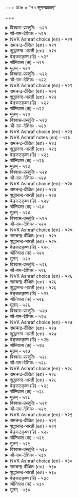 +++
title = "१५ सुऱ्ऱन्दऴाल्"

+++


<details><summary>विश्वास-प्रस्तुतिः - ५२१</summary>

पऱ्ऱऱ्ऱ कण्णुम् पऴैमैबा राट्टुदल्
सुऱ्ऱत्तार् कण्णे उळ। ५२१
</details>

<details><summary>श्री-राम-देशिकः - ५२१</summary>

नष्टायामपि सम्पत्तौ सम्बन्धं पूर्वकालिकम् ।  
स्मृत्वैव श्लाघनं लोके बन्धुलक्षणमुच्यते ॥ ५२१॥
</details>

<details><summary>NVK Ashraf choice (en) - ५२१</summary>

०५२१
Only the kindred, because of their old contact,
Show attachment even in adversity.
(N.V.K. Ashraf), (P.S. Sundaram)
</details>

<details><summary>रामचन्द्र-दीक्षितः (en) - ५२१</summary>

521\. paṟṟu aṟṟakaṇṇum paḻamai pārāṭṭutal  
cuṟṟattārkaṇṇē uḷa.

521\. It is one’s own kith and kin that cherish their old attachments to men out of suit with fortune.  
</details>

<details><summary>शुद्धानन्द-भारती (en) - ५२१</summary>

1\. பற்றற்ற கண்ணும் பழமைபா ராட்டுதல்  
சுற்றத்தார் கண்ணே யுள  
Let fortunes go; yet kinsmen know  
The old accustomed love to show.        521  
</details>

<details><summary>वेङ्कटकृष्ण (हि) - ५२१</summary>

521
यद्यपि निर्धन हो गये, पहले कृत उपकार ।  
कहते रहे बखान कर, केवल नातेदार ॥
</details>

<details><summary>श्रीनिवास (क) - ५२१</summary>

521. ऒब्बन सिरि अळिद मेलू, अवन हळॆय सम्बन्धवन्नु नॆनॆसि कॊण्डाडुवुदु बन्धुगळल्लि इरुत्तदॆ.

</details>

<details><summary>मूलम् - ५२१</summary>

पऱ्ऱऱ्ऱ कण्णुम् पऴैमैबा राट्टुदल्
सुऱ्ऱत्तार् कण्णे उळ। ५२१
</details>

<details><summary>विश्वास-प्रस्तुतिः - ५२२</summary>

विरुप्पऱाच् चुऱ्ऱम् इयैयिऩ् अरुप्पऱा
आक्कम् पलवुम् तरुम्। ५२२
</details>

<details><summary>श्री-राम-देशिकः - ५२२</summary>

प्रेमपूर्वकबान्धव्यं कस्यचिल्लभ्यते यदि ।  
तदेव सम्पदः सर्वाः तस्मै यच्छेत् सदातना ॥ ५२२॥
</details>

<details><summary>NVK Ashraf choice (en) - ५२२</summary>

०५२२
When kindred show unfailing love,
Wealth of all kinds never fail to flow. *
(Satguru Subramuniyaswami), (N.V.K. Ashraf)
</details>

<details><summary>रामचन्द्र-दीक्षितः (en) - ५२२</summary>

522\. viruppu aṟāc cuṟṟam iyaiyiṉ, aṟuppu aṟā  
ākkam palavum tarum.

522\. One’s unceasing kinship is the source of all one’s fortune.  
</details>

<details><summary>शुद्धानन्द-भारती (en) - ५२२</summary>

2\. விருப்பறாச் சுற்றம் இயையின் அருப்பறா  
ஆக்கம் பலவுந் தரும்.  
The gift of loving Kins bestows  
Fadeless fortune's fresh flowers.        522  
</details>

<details><summary>वेङ्कटकृष्ण (हि) - ५२२</summary>

522
बन्धु-वर्ग ऐसा मिले, जिसका प्रेम अटूट ।  
तो वह दे संपत्ति सब , जिसकी वृद्धि  अटूट ॥
</details>

<details><summary>श्रीनिवास (क) - ५२२</summary>

522. प्रीति अळियद सम्बन्धवु (ऒब्बनिगॆ) दॊरॆतरॆ, अदे अवनिगॆ मेल्मॆयुळ्ळ भाग्यवन्नु तरुत्तदॆ.

</details>

<details><summary>मूलम् - ५२२</summary>

विरुप्पऱाच् चुऱ्ऱम् इयैयिऩ् अरुप्पऱा
आक्कम् पलवुम् तरुम्। ५२२
</details>

<details><summary>विश्वास-प्रस्तुतिः - ५२३</summary>

अळवळा विल्लादाऩ् वाऴ्क्कै कुळवळाक्
कोडिऩ्ऱि नीर्निऱैन् दऱ्ऱु। ५२३
</details>

<details><summary>श्री-राम-देशिकः - ५२३</summary>

प्रेमपूर्वकबान्धव्यरहितस्य हि जीवनम् ।  
जलपूर्णतटाकस्य तीराभावसं भवेत् ॥ ५२३॥
</details>

<details><summary>NVK Ashraf choice (en) - ५२३</summary>

०५२३
The life of an unattached man
Is like a boundless pond flowing unbound.
(P.S. Sundaram), (N.V.K. Ashraf)
</details>

<details><summary>NVK Ashraf notes (en) - ५२३</summary>

५२३. Compare with २१५. “The wealth of a wise philanthropist is a village pool ever full” - (P.S. Sundaram)
</details>

<details><summary>रामचन्द्र-दीक्षितः (en) - ५२३</summary>

523\. aḷavaḷāvu illātāṉ vāḻkkai-kuḷavaḷāk  
kōṭu iṉṟi nīr niṟaintaṟṟu.

523\. The life of one with no kin will be like overflowing waters of a tank with no bund.  
</details>

<details><summary>शुद्धानन्द-भारती (en) - ५२३</summary>

3\. அளவளா வில்லாதான் வாழ்க்கை குளவளாக்  
கோடின்றி நீர்நிறைந் தற்று.  
A kinless wealth is like a tank  
Which overflows without a bank.        523  
</details>

<details><summary>वेङ्कटकृष्ण (हि) - ५२३</summary>

523
मिलनसार जो है नहीं, जीवन उसका व्यर्थ ।  
तट बिन विस्तृत ताल ज्यों, भरता जल से व्यर्थ ॥
</details>

<details><summary>श्रीनिवास (क) - ५२३</summary>

523. (सम्बन्धिगळॊडनॆ) नॆकटतॆयन्नु हॊन्ददिरुववन बाळ्वॆ करॆयिल्लद कॊळदल्लि नीरु तुम्बि हरिदन्तॆ.

</details>

<details><summary>मूलम् - ५२३</summary>

अळवळा विल्लादाऩ् वाऴ्क्कै कुळवळाक्
कोडिऩ्ऱि नीर्निऱैन् दऱ्ऱु। ५२३
</details>

<details><summary>विश्वास-प्रस्तुतिः - ५२४</summary>

सुऱ्ऱत्ताल् सुऱ्ऱप् पडऒऴुगल् सॆल्वन्दाऩ्
पॆऱ्ऱत्ताल् पॆऱ्ऱ पयऩ्। ५२४
</details>

<details><summary>श्री-राम-देशिकः - ५२४</summary>

बन्धुसाह्यकरो यस्तु सदा बन्धुभिरावृतः ।  
तेन सम्पादितं वित्तं प्रयोजनकरं भवेत् ॥ ५२४॥
</details>

<details><summary>NVK Ashraf choice (en) - ५२४</summary>

०५२४
To be circled by circles of kin is the benefit
One gains by gaining wealth.
(N.V.K. Ashraf), (P.S. Sundaram)
</details>

<details><summary>रामचन्द्र-दीक्षितः (en) - ५२४</summary>

524\. cuṟṟattāl cuṟṟappaṭa oḻukal, celvamtāṉ  
peṟṟattāl peṟṟa payaṉ.

524\. The value of one’s wealth consists in a life surrounded by one’s kinsmen.  
</details>

<details><summary>शुद्धानन्द-भारती (en) - ५२४</summary>

4\. சுற்றத்தால் சுற்றப் படஒழுகல் செல்வந்தான்  
பெற்றத்தால் பெற்ற பயன்.  
The fruit of growing wealth is gained  
When kith and kin are happy found.        524  
</details>

<details><summary>वेङ्कटकृष्ण (हि) - ५२४</summary>

524
अपने को पाया धनी, तो फल हो यह प्राप्त ।  
बन्धु-मंडली घिर रहे, यों रहना बन आप्त ॥
</details>

<details><summary>श्रीनिवास (क) - ५२४</summary>

524. सिरिवन्तनागि तानु पडॆद फलवॆन्दरॆ, सम्बन्धिगळिन्द सुत्तुवरिदु बाळुवुदु.

</details>

<details><summary>मूलम् - ५२४</summary>

सुऱ्ऱत्ताल् सुऱ्ऱप् पडऒऴुगल् सॆल्वन्दाऩ्
पॆऱ्ऱत्ताल् पॆऱ्ऱ पयऩ्। ५२४
</details>

<details><summary>विश्वास-प्रस्तुतिः - ५२५</summary>

कॊडुत्तलुम् इऩ्सॊलुम् आऱ्ऱिऩ् अडुक्किय
सुऱ्ऱत्ताल् सुऱ्ऱप् पडुम्। ५२५
</details>

<details><summary>श्री-राम-देशिकः - ५२५</summary>

बन्धुनां धनदातारं प्रियभाषणतत्परम् ।  
तं सर्वदा बन्धुवर्गास्तिष्ठन्ति परिवेष्टिताः ॥ ५२५॥
</details>

<details><summary>NVK Ashraf choice (en) - ५२५</summary>

०५२५
Generosity and sweet words enable a man
To be circled by circles of kin. *
(P.S. Sundaram)
</details>

<details><summary>रामचन्द्र-दीक्षितः (en) - ५२५</summary>

525\. koṭuttalum iṉ colum āṟṟiṉ, aṭukkiya  
cuṟṟattāl cuṟṟappaṭum.

525\. One delights in the company of one generous of heart and suave of speech.  
</details>

<details><summary>शुद्धानन्द-भारती (en) - ५२५</summary>

5\. கொடுத்தலும் இன்சொலும் ஆற்றின் அடுக்கிய  
சுற்றத்தால் சுற்றப் படும்.  
Loving words and liberal hand  
Encircle kith and kin around.        525  
</details>

<details><summary>वेङ्कटकृष्ण (हि) - ५२५</summary>

525
मधुर वचन जो बोलता, करता भी है दान ।  
बन्धुवर्ग के वर्ग से, घिरा रहेगा जान ॥
</details>

<details><summary>श्रीनिवास (क) - ५२५</summary>

525. कॊडुगै दान, सवि मातु- ई गुणगळिद्दरॆ, सम्बन्धिगळु हॆच्चु हॆच्चागि बन्दु सुत्तुवरियुवरु.

</details>

<details><summary>मूलम् - ५२५</summary>

कॊडुत्तलुम् इऩ्सॊलुम् आऱ्ऱिऩ् अडुक्किय
सुऱ्ऱत्ताल् सुऱ्ऱप् पडुम्। ५२५
</details>

<details><summary>विश्वास-प्रस्तुतिः - ५२६</summary>

पॆरुङ्गॊडैयाऩ् पेणाऩ् वॆगुळि अवऩिऩ्
मरुङ्गुडैयार् मानिलत्तु इल्। ५२६
</details>

<details><summary>श्री-राम-देशिकः - ५२६</summary>

पृथिव्यां दानशौण्डस्य जितक्रोधस्य भूपतेः ।  
वशंवदा सदा तिष्ठेत् सकला बन्धुसन्ततिः ॥ ५२६॥
</details>

<details><summary>NVK Ashraf choice (en) - ५२६</summary>

०५२६
None in this world has a larger kinship than he
Who is liberal and curbs his wrath. *
(P.S. Sundaram)
</details>

<details><summary>रामचन्द्र-दीक्षितः (en) - ५२६</summary>

526\. peruṅ koṭaiyāṉ, pēṇāṉ vekuḷi, avaṉiṉ  
maruṅku uṭaiyār mā nilattu il.

526\. Nothing excels on earth the love of one large of heart and free of wrath, but shares it with the rest.  
</details>

<details><summary>शुद्धानन्द-भारती (en) - ५२६</summary>

6\. பெரும்கொடையான் பேணான் வெகுளி அவனின்  
மருங்குஉடையார் மாநிலத்து இல்.  
Large giver and wrathless man  
Commands on earth countless kinsmen.        526  
</details>

<details><summary>वेङ्कटकृष्ण (हि) - ५२६</summary>

526
महादान करते हुए, जो है क्रोध-विमुक्त ।  
उसके सम भू में नहीं, बन्धुवर्ग से युक्त ॥
</details>

<details><summary>श्रीनिवास (क) - ५२६</summary>

526. हेरळवागि कॊडुववनू, कोपवन्नु तोरदवनू आगिद्दरॆ, अवनन्तॆ सम्बन्धिगळ कूड बाळुववरु लोकदल्लि इल्ल.

</details>

<details><summary>मूलम् - ५२६</summary>

पॆरुङ्गॊडैयाऩ् पेणाऩ् वॆगुळि अवऩिऩ्
मरुङ्गुडैयार् मानिलत्तु इल्। ५२६
</details>

<details><summary>विश्वास-प्रस्तुतिः - ५२७</summary>

काक्कै करवा करैन्दुण्णुम् आक्कमुम्
अऩ्ऩनी रार्क्के उळ। ५२७
</details>

<details><summary>श्री-राम-देशिकः - ५२७</summary>

काकः स्वीयान् समाहूय भक्षयेदार्जितं च तैः ।  
स्वार्जितं बन्धुभिः साकं भुंङ्क्ष्व सम्पत्स्थिरा भवेत् ॥ ५२७॥
</details>

<details><summary>NVK Ashraf choice (en) - ५२७</summary>

०५२७
Crows trumpet their finds and share them.
Prosperity also abides with such men.
(P.S. Sundaram), (Satguru Subramuniyaswami)
</details>

<details><summary>रामचन्द्र-दीक्षितः (en) - ५२७</summary>

527\. kākkai karavā karaintu uṇṇum; ākkamum  
aṉṉa nīrārkkē uḷa.

527\. Fortune smiles on one of like disposition.  
</details>

<details><summary>शुद्धानन्द-भारती (en) - ५२७</summary>

7\. காக்கை கரவா கரைந்துண்ணும் ஆக்கமும்  
அன்னநீ ரார்க்கே உள.  
The crows hide not; thy call and eat  
Welfare abides a man of heart.        527  
</details>

<details><summary>वेङ्कटकृष्ण (हि) - ५२७</summary>

527
बिना छिपाये काँव कर, कौआ खाता भोज्य ।  
जो हैं उसी स्वभाव के, पाते हैं सब भोग्य ॥
</details>

<details><summary>श्रीनिवास (क) - ५२७</summary>

527. कागॆयु बच्चिट्टुकॊळ्ळदॆ तन्न बळगवन्नॆल्ल करॆदु उण्णुत्तदॆ, ऐश्वर्यवू अन्थ स्वभावविरुववरल्ले इरुत्तदॆ.

</details>

<details><summary>मूलम् - ५२७</summary>

काक्कै करवा करैन्दुण्णुम् आक्कमुम्
अऩ्ऩनी रार्क्के उळ। ५२७
</details>

<details><summary>विश्वास-प्रस्तुतिः - ५२८</summary>

पॊदुनोक्काऩ् वेन्दऩ् वरिसैया नोक्किऩ्
अदुनोक्कि वाऴ्वार् पलर्। ५२८
</details>

<details><summary>श्री-राम-देशिकः - ५२८</summary>

साम्यबुद्धिं विना राजा योग्यताभेदमूलकम् ।  
विभज्य सर्वान् यः पश्येत् तस्य स्युर्बान्धवाः समे ॥ ५२८॥
</details>

<details><summary>NVK Ashraf choice (en) - ५२८</summary>

०५२८
Many thrive seeing a king who sees case by case,
Not seeing mere sameness in all.
(Satguru Subramuniyaswami), (N.V.K. Ashraf)
</details>

<details><summary>रामचन्द्र-दीक्षितः (en) - ५२८</summary>

528\. potu nōkkāṉ, vēntaṉ varicaiyā nōkkiṉ,  
atu nōkki vāḻvār palar.

528\. The king must not be indifferent to one’s deserts but reward people according to their merit.  
</details>

<details><summary>शुद्धानन्द-भारती (en) - ५२८</summary>

8\. பொதுநோக்கான் வேந்தன் வரிசையா நோக்கின்  
அதுநோக்கி வாழ்வார் பலர்.  
From public gaze when kings perceive  
Each one's merits so many thrive.        528  
</details>

<details><summary>वेङ्कटकृष्ण (हि) - ५२८</summary>

528
सब को सम देखे नहीं, देखे क्षमता एक ।  
इस गुण से स्थायी रहें, नृप के बन्धु अनेक ॥
</details>

<details><summary>श्रीनिवास (क) - ५२८</summary>

528. अरसनादवनु, ऎल्लरन्नू साधारण दृष्टियल्लि नोडदॆ, अवरवर अर्हतॆगनुगुणवागि आदरिसिदरॆ, अदन्नु नोडि मॆच्चि हलवरु अवन सुत्त सेरुत्तारॆ.

</details>

<details><summary>मूलम् - ५२८</summary>

पॊदुनोक्काऩ् वेन्दऩ् वरिसैया नोक्किऩ्
अदुनोक्कि वाऴ्वार् पलर्। ५२८
</details>

<details><summary>विश्वास-प्रस्तुतिः - ५२९</summary>

तमरागिक् तऱ्ऱुऱन्दार् सुऱ्ऱम् अमरामैक्
कारणम् इऩ्ऱि वरुम्। ५२९
</details>

<details><summary>श्री-राम-देशिकः - ५२९</summary>

स्थितं बान्धव्यमादौ यद् हेतुना केनचित् स्वत्ः ।  
छिन्नं तद् हेतुनान्येन् पूर्ववत् पुनरेधते ॥ ५२९॥
</details>

<details><summary>NVK Ashraf choice (en) - ५२९</summary>

०५२९
Associates who left will return,
Once the cause of dissociation is removed.
(N.V.K. Ashraf)
</details>

<details><summary>रामचन्द्र-दीक्षितः (en) - ५२९</summary>

529\. tamar āki, taṉ-tuṟantār cuṟṟam amarāmaik  
kāraṇam iṉṟi varum.

529\. Reject none on the score of disagreement. Men who have become estranged will flock to you.  
</details>

<details><summary>शुद्धानन्द-भारती (en) - ५२९</summary>

9\. தமராகித் தற்றுறந்தார் சுற்றம் அமராமைக்  
காரணம் இன்றி வரும்.  
Forsaken friends will come and stay  
When cause for discord goes away.        529  
</details>

<details><summary>वेङ्कटकृष्ण (हि) - ५२९</summary>

529
बन्धु बने जो जन रहे, तोड़े यदि बन्धुत्व ।  
अनबन का कारण मिटे, तो बनता बन्धुत्व ॥
</details>

<details><summary>श्रीनिवास (क) - ५२९</summary>

529. मॊदलु समीपवर्तिगळागिद्दु, कारणान्तरदिन्द बेरॆयादवरु आ अतृप्तिय कारणविल्लवादाग मत्तॆ बन्दु सेरुवरु.

</details>

<details><summary>मूलम् - ५२९</summary>

तमरागिक् तऱ्ऱुऱन्दार् सुऱ्ऱम् अमरामैक्
कारणम् इऩ्ऱि वरुम्। ५२९
</details>

<details><summary>विश्वास-प्रस्तुतिः - ५३०</summary>

उऴैप्पिरिन्दु कारणत्तिऩ् वन्दाऩै वेन्दऩ्
इऴैत् तिरुन्दु ऎण्णिक् कॊळल्। ५३०
</details>

<details><summary>श्री-राम-देशिकः - ५३०</summary>

स्नेहं छित्वा गतं पश्चादागतं स्वार्यकरणात् ।  
अलोच्य तं तु गृह्णीयादुपकृत्य महीपतिः ॥ ५३०॥
</details>

<details><summary>NVK Ashraf choice (en) - ५३०</summary>

०५३०
The king should ascertain the motive of the deserters
Who wish to come back.
(N.V.K. Ashraf)
</details>

<details><summary>रामचन्द्र-दीक्षितः (en) - ५३०</summary>

530\. uḻaip pirintu kāraṇattiṉ vantāṉai, vēntaṉ  
iḻaittu iruntu, eṇṇik koḷal.

530\. Let the king embrace his estranged kith and kin by redressing their grievances.  
</details>

<details><summary>शुद्धानन्द-भारती (en) - ५३०</summary>

10\. உழைப்பிரிந்து காரணத்தின் வந்தானை வேந்தன்  
இழைத்திருந்து எண்ணிக் கொளல்.  
Who leaves and returns with motive  
The king should test him and receive.        530  
</details>

<details><summary>वेङ्कटकृष्ण (हि) - ५३०</summary>

530
कारण बिन जो बिछुड़ कर, लौटे कारण साथ ।  
साध-पूर्ति कर नृप उसे, परख, मिला के साथ ॥
</details>

<details><summary>श्रीनिवास (क) - ५३०</summary>

530. तन्नोडनिद्दु बेरॆयागि, यावुदो कारणदिन्द मत्तॆ सेर बन्दवनन्नु अरसनादवनु सहानुभूतियिन्द नोडि, आलोचनॆ माडि स्वीकरिसबेकु
</details>

<details><summary>मूलम् - ५३०</summary>

उऴैप्पिरिन्दु कारणत्तिऩ् वन्दाऩै वेन्दऩ्
इऴैत् तिरुन्दु ऎण्णिक् कॊळल्। ५३०
</details>

